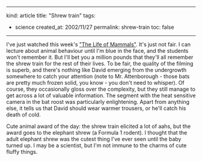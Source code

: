 -----
kind: article
title: "Shrew train"
tags:
- science
created_at: 2002/11/27
permalink: shrew-train
toc: false
-----

<p>I've just watched this week's <a href="http://www.bbc.co.uk/nature/animals/mammals/" title="Cute fluffy animals">"The Life of Mammals"</a>. It's just not fair. I can lecture about animal behaviour until I'm blue in the face, and the students won't remember it. But I'll bet you a million pounds that they'll all remember the shrew train for the rest of their lives. To be fair, the quality of the filming is superb, and there's nothing like David emerging from the undergrowth somewhere to catch your attention (note to Mr. Attenborough - those bats are pretty much frozen solid, you know - you don't need to whisper). Of course, they occasionally gloss over the complexity, but they still manage to get across a lot of valuable information. The segment with the heat sensitive camera in the bat roost was particularly enlightening. Apart from anything else, it tells us that David should wear warmer trousers, or he'll catch his death of cold.</p>

<p>Cute animal award of the day: the shrew train elicited a lot of aahs, but the award goes to the elephant shrew (a Formula 1 rodent). I thought that the adult elephant shrew was the cutest thing I've ever seen until the baby turned up. I may be a scientist, but I'm not immune to the charms of cute fluffy things.</p>



